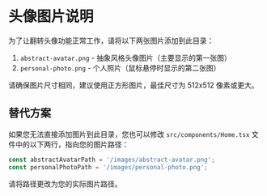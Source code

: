 # 头像图片说明

为了让翻转头像功能正常工作，请将以下两张图片添加到此目录：

1. `abstract-avatar.png` - 抽象风格头像图片（主要显示的第一张图）
2. `personal-photo.png` - 个人照片（鼠标悬停时显示的第二张图）

请确保图片尺寸相同，建议使用正方形图片，最佳尺寸为 512x512 像素或更大。

## 替代方案

如果您无法直接添加图片到此目录，您也可以修改 `src/components/Home.tsx` 文件中的以下两行，指向您的图片路径：

```typescript
const abstractAvatarPath = '/images/abstract-avatar.png'; 
const personalPhotoPath = '/images/personal-photo.png';
```

请将路径更改为您的实际图片路径。 